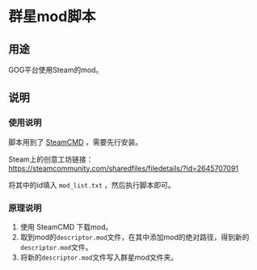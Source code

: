 # 群星mod脚本

## 用途

GOG平台使用Steam的mod。

## 说明

### 使用说明

脚本用到了 [SteamCMD](https://developer.valvesoftware.com/wiki/SteamCMD:zh-cn) ，需要先行安装。

Steam上的创意工坊链接：https://steamcommunity.com/sharedfiles/filedetails/?id=2645707091

将其中的id填入 `mod_list.txt` ，然后执行脚本即可。

### 原理说明

1. 使用 SteamCMD 下载mod。
2. 取到mod的`descriptor.mod`文件，在其中添加mod的绝对路径，得到新的`descriptor.mod`文件。
3. 将新的`descriptor.mod`文件写入群星mod文件夹。
